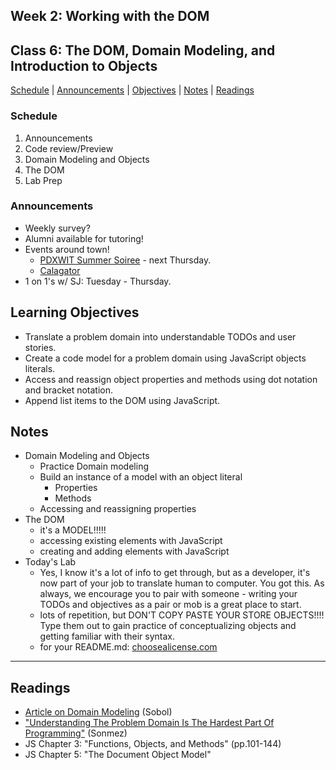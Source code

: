 ## **Week 2: Working with the DOM**
## Class 6: The DOM, Domain Modeling, and Introduction to Objects

[Schedule](#schedule) | [Announcements](#announcements) | [Objectives](#learning-objectives) | [Notes](#notes) | [Readings](#readings)

### Schedule
1. Announcements
1. Code review/Preview
1. Domain Modeling and Objects
1. The DOM
1. Lab Prep

### Announcements
* Weekly survey?
* Alumni available for tutoring!
* Events around town!
    * [PDXWIT Summer Soiree](https://www.eventbrite.com/e/women-tech-third-annual-summer-soiree-tickets-35269822990) - next Thursday. 
    * [Calagator](http://calagator.org/)
* 1 on 1's w/ SJ: Tuesday - Thursday.

## Learning Objectives
* Translate a problem domain into understandable TODOs and user stories.
* Create a code model for a problem domain using JavaScript objects literals.
* Access and reassign object properties and methods using dot notation and bracket notation.
* Append list items to the DOM using JavaScript.

## Notes
* Domain Modeling and Objects
    * Practice Domain modeling
    * Build an instance of a model with an object literal
        * Properties
        * Methods
    * Accessing and reassigning properties
* The DOM
    * it's a MODEL!!!!!
    * accessing existing elements with JavaScript
    * creating and adding elements with JavaScript
* Today's Lab
    * Yes, I know it's a lot of info to get through, but as a developer, it's now part of your job to translate human to computer. You got this. As always, we encourage you to pair with someone - writing your TODOs and objectives as a pair or mob is a great place to start.
    * lots of repetition, but DON'T COPY PASTE YOUR STORE OBJECTS!!!! Type them out to gain practice 
    of conceptualizing objects and getting familiar with their syntax.
    * for your README.md: [choosealicense.com](https://choosealicense.com/)

<hr></hr>

## Readings

- [Article on Domain Modeling](https://github.com/codefellows/domain_modeling#domain-modeling) (Sobol)
- ["Understanding The Problem Domain Is The Hardest Part Of Programming"](http://simpleprogrammer.com/2013/07/15/understanding-the-problem-domain-is-the-hardest-part-of-programming/) (Sonmez)
- JS Chapter 3: "Functions, Objects, and Methods" (pp.101-144)
- JS Chapter 5: "The Document Object Model"

